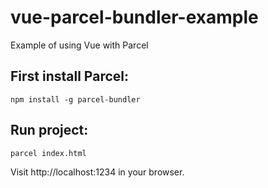 # vue-parcel-bundler-example
Example of using Vue with Parcel

## First install Parcel:

`npm install -g parcel-bundler`

## Run project:

`parcel index.html`

Visit http://localhost:1234 in your browser.

